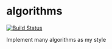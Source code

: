 # algorithms

[![Build Status](https://travis-ci.org/seunghun-kim/algorithms.svg?branch=develop)](https://travis-ci.org/seunghun-kim/algorithms)

Implement many algorithms as my style
